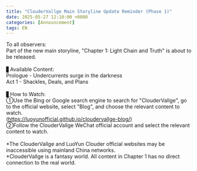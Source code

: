 ```yaml
---
title: "ClouderVallge Main Storyline Update Reminder (Phase 1)"
date: 2025-05-27 12:10:00 +0800
categories: [Announcement]
tags: EN
---
```

To all observers:<br/>
Part of the new main storyline, "Chapter 1: Light Chain and Truth" is about to be released.<br/>
<br/>
▋Available Content:<br/>
Prologue - Undercurrents surge in the darkness<br/>
Act 1 - Shackles, Deals, and Plans<br/>
<br/>
▋How to Watch:<br/>
①Use the Bing or Google search engine to search for "ClouderVallge", go to the official website, select "Blog", and choose the relevant content to watch. <br/>(https://luoyunofficial.github.io/cloudervallge-blog/)<br/>
②Follow the ClouderVallge WeChat official account and select the relevant content to watch.<br/>
<br/>
*The ClouderVallge and LuoYun Clouder official websites may be inaccessible using mainland China networks.<br/>
*ClouderVallge is a fantasy world. All content in Chapter 1 has no direct connection to the real world.<br/>
